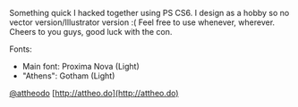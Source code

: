 Something quick I hacked together using PS CS6. I design as a hobby so no vector version/Illustrator version :(
Feel free to use whenever, wherever. Cheers to you guys, good luck with the con.

Fonts:
* Main font: Proxima Nova (Light)
* "Athens": Gotham (Light)

[@attheodo](http://twitter.com/attheodo)
[http://attheo.do](http://attheo.do)